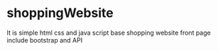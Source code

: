 # shoppingWebsite
It is simple html css and java script base shopping website front page include bootstrap and API
